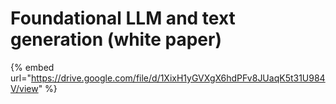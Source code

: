 # Foundational LLM and text generation (white paper)



{% embed url="https://drive.google.com/file/d/1XixH1yGVXgX6hdPFv8JUaqK5t31U984V/view" %}
